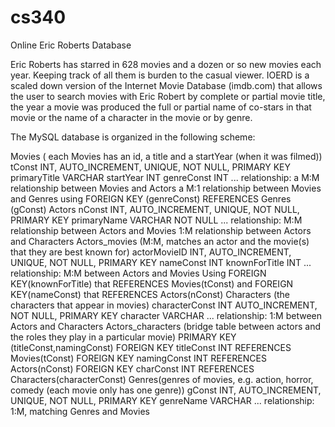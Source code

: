 # cs340
Online Eric Roberts Database

Eric Roberts has starred in 628 movies and a dozen or so new movies each
year. Keeping track of all them
is burden to the casual viewer. IOERD is a scaled down version of the
Internet Movie Database (imdb.com) that
allows the user to search movies with Eric Robert by complete or partial
movie title, the year a movie was produced
the full or partial name of co-stars in that movie or the name of a
character in the movie or by genre.

The MySQL database is organized in the following scheme:

Movies ( each Movies has an id, a title and a startYear (when it was filmed))
tConst INT, AUTO_INCREMENT, UNIQUE, NOT NULL, PRIMARY KEY
primaryTitle VARCHAR
startYear INT
genreConst INT
...
relationship: a M:M relationship between Movies and Actors
a M:1 relationship between Movies and Genres
using FOREIGN KEY (genreConst) REFERENCES Genres (gConst)
Actors
nConst INT, AUTO_INCREMENT, UNIQUE, NOT NULL, PRIMARY KEY
primaryName VARCHAR NOT NULL
...
relationship: M:M relationship between Actors and Movies
1:M relationship between Actors and Characters
Actors_movies (M:M, matches an actor and the movie(s) that they are best known for)
actorMovieID INT, AUTO_INCREMENT, UNIQUE, NOT NULL, PRIMARY KEY
nameConst INT
knownForTitle INT
...
relationship: M:M between Actors and Movies
Using FOREIGN KEY(knownForTitle) that REFERENCES Movies(tConst)
and FOREIGN KEY(nameConst) that REFERENCES Actors(nConst)
Characters (the characters that appear in movies)
characterConst INT AUTO_INCREMENT, NOT NULL, PRIMARY KEY
character VARCHAR
...
relationship: 1:M between Actors and Characters
Actors_characters (bridge table between actors and the roles they play in a
particular movie)
PRIMARY KEY (titleConst,namingConst)
FOREIGN KEY titleConst INT REFERENCES Movies(tConst)
FOREIGN KEY namingConst INT REFERENCES Actors(nConst)
FOREIGN KEY charConst INT REFERENCES Characters(characterConst)
Genres(genres of movies, e.g. action, horror, comedy (each movie only has one
genre))
gConst INT, AUTO_INCREMENT, UNIQUE, NOT NULL, PRIMARY KEY
genreName VARCHAR
...
relationship: 1:M, matching Genres and Movies
